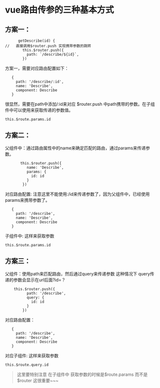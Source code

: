 # vue路由传参的三种基本方式

## 方案一：

```
      getDescribe(id) {
//   直接调用$router.push 实现携带参数的跳转
        this.$router.push({
          path: `/describe/${id}`,
        })
```

方案一，需要对应路由配置如下：

```
   {
     path: '/describe/:id',
     name: 'Describe',
     component: Describe
   }
```

很显然，需要在path中添加/:id来对应 $router.push 中path携带的参数。在子组件中可以使用来获取传递的参数值。

```
this.$route.params.id
```

## 方案二：

父组件中：通过路由属性中的name来确定匹配的路由，通过params来传递参数。

```
       this.$router.push({
          name: 'Describe',
          params: {
            id: id
          }
        })
```

对应路由配置: 注意这里不能使用:/id来传递参数了，因为父组件中，已经使用params来携带参数了。

```
   {
     path: '/describe',
     name: 'Describe',
     component: Describe
   }
```

子组件中: 这样来获取参数

```
this.$route.params.id
```

## 方案三：

父组件：使用path来匹配路由，然后通过query来传递参数
这种情况下 query传递的参数会显示在url后面?id=？

```
    this.$router.push({
          path: '/describe',
          query: {
            id: id
          }
        })
```

对应路由配置：

```
   {
     path: '/describe',
     name: 'Describe',
     component: Describe
   }
```

对应子组件: 这样来获取参数

```
this.$route.query.id
```

> 这里要特别注意 在子组件中 获取参数的时候是$route.params 而不是
> $router 这很重要~~~
>
> 